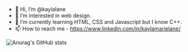 - 👋 Hi, I’m @kaylalane
- 👀 I’m interested in web design. 
- 🌱 I’m currently learning HTML, CSS and Javascript but I know C++. 
- 📫 How to reach me - https://www.linkedin.com/in/kaylamarielane/

<!---
kaylalane/kaylalane is a ✨ special ✨ repository because its `README.md` (this file) appears on your GitHub profile.
You can click the Preview link to take a look at your changes.
--->



![Anurag's GitHub stats](https://github-readme-stats.vercel.app/api?username=kaylalane&theme=dark&show_icons=true&count_private=true)
